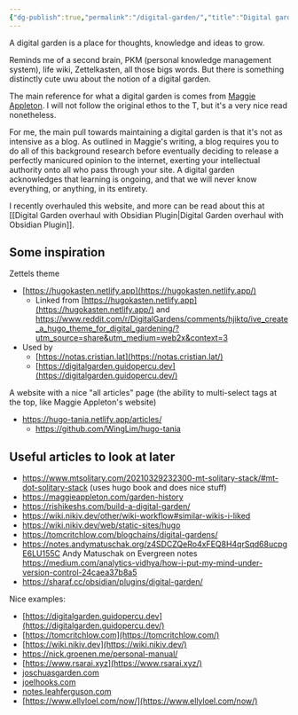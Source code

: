 ```yaml
---
{"dg-publish":true,"permalink":"/digital-garden/","title":"Digital garden","tags":["productivity","learning","technology","personal-knowledge-management","gardenEntry"]}
---
```


A digital garden is a place for thoughts, knowledge and ideas to grow.

Reminds me of a second brain, PKM (personal knowledge management system), life wiki, Zettelkasten, all those bigs words. But there is something distinctly cute uwu about the notion of a digital garden.

The main reference for what a digital garden is comes from [Maggie Appleton](https://maggieappleton.com/garden-history). I will not follow the original ethos to the T, but it's a very nice read nonetheless.

For me, the main pull towards maintaining a digital garden is that it's not as intensive as a blog. As outlined in Maggie's writing, a blog requires you to do all of this background research before eventually deciding to release a perfectly manicured opinion to the internet, exerting your intellectual authority onto all who pass through your site. A digital garden acknowledges that learning is ongoing, and that we will never know everything, or anything, in its entirety.

I recently overhauled this website, and more can be read about this at [[Digital Garden overhaul with Obsidian Plugin\|Digital Garden overhaul with Obsidian Plugin]].

## Some inspiration

Zettels theme

- [https://hugokasten.netlify.app](https://hugokasten.netlify.app/)
  - Linked from [https://hugokasten.netlify.app](https://hugokasten.netlify.app/) and <https://www.reddit.com/r/DigitalGardens/comments/hjiktq/ive_create_a_hugo_theme_for_digital_gardening/?utm_source=share&utm_medium=web2x&context=3>
- Used by
  - [https://notas.cristian.lat](https://notas.cristian.lat/)
  - [https://digitalgarden.guidopercu.dev](https://digitalgarden.guidopercu.dev/)

A website with a nice "all articles" page (the ability to multi-select tags at the top, like Maggie Appleton's website)

- <https://hugo-tania.netlify.app/articles/>
  - <https://github.com/WingLim/hugo-tania>

## Useful articles to look at later

- <https://www.mtsolitary.com/20210329232300-mt-solitary-stack/#mt-dot-solitary-stack> (uses hugo book and does nice stuff)
- <https://maggieappleton.com/garden-history>
- <https://rishikeshs.com/build-a-digital-garden/>
- <https://wiki.nikiv.dev/other/wiki-workflow#similar-wikis-i-liked>
- <https://wiki.nikiv.dev/web/static-sites/hugo>
- <https://tomcritchlow.com/blogchains/digital-gardens/>
- <https://notes.andymatuschak.org/z4SDCZQeRo4xFEQ8H4qrSqd68ucpgE6LU155C> Andy Matuschak on Evergreen notes
<https://medium.com/analytics-vidhya/how-i-put-my-mind-under-version-control-24caea37b8a5>
- https://sharaf.cc/obsidian/plugins/digital-garden/

Nice examples:

- [https://digitalgarden.guidopercu.dev](https://digitalgarden.guidopercu.dev/)
- [https://tomcritchlow.com](https://tomcritchlow.com/)
- [https://wiki.nikiv.dev](https://wiki.nikiv.dev/)
- <https://nick.groenen.me/personal-manual/>
- [https://www.rsarai.xyz](https://www.rsarai.xyz/)
- [joschuasgarden.com](https://joschuasgarden.com/50+Slipbox/Welcome!)
- [joelhooks.com](https://joelhooks.com/digital-garden)
- [notes.leahferguson.com](https://notes.leahferguson.com/)
- [https://www.ellyloel.com/now/](https://www.ellyloel.com/now/)
